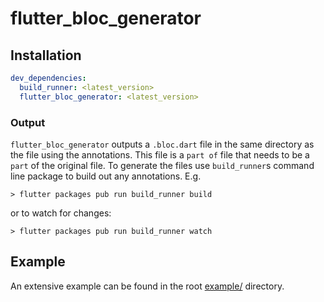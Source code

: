 # flutter_bloc_generator

## Installation

```yaml
dev_dependencies:
  build_runner: <latest_version>
  flutter_bloc_generator: <latest_version>
```

### Output

`flutter_bloc_generator` outputs a `.bloc.dart` file in the same directory as the file using the
annotations. This file is a `part of` file that needs to be a `part` of the original file. To
generate the files use `build_runner`s command line package to build out any annotations. E.g.

```
> flutter packages pub run build_runner build
```

or to watch for changes:

```
> flutter packages pub run build_runner watch
```

## Example

An extensive example can be found in the root
[example/](https://github.com/CallumIddon/flutter_bloc_generator/tree/master/example) directory.